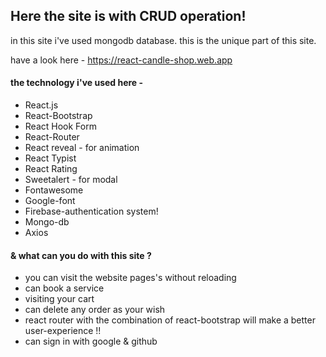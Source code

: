 ## Here the site is with CRUD operation! ##
in this site i've used mongodb database. this is the unique part of this site.

have a look here - https://react-candle-shop.web.app

#### the technology i've used here - ####
* React.js
* React-Bootstrap
* React Hook Form
* React-Router
* React reveal - for animation
* React Typist
* React Rating
* Sweetalert - for modal
* Fontawesome
* Google-font
* Firebase-authentication system!
* Mongo-db
* Axios

#### & what can you do with this site ? ####
* you can visit the website pages's without reloading
* can book a service
* visiting your cart
* can delete any order as your wish
* react router with the combination of react-bootstrap will make a better user-experience !!
* can sign in with google & github